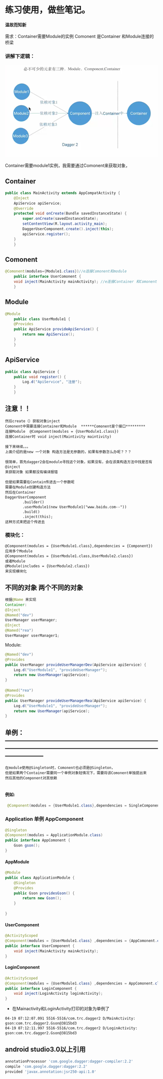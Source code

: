 # 练习使用，做些笔记。
#### 温故而知新

需求：Container需要Module的实例
Comonent 是Container 和Module连接的桥梁

### 讲解下逻辑：

<img src="readme_source/pic.png"/>

Container需要module1实例，我需要通过Comonent来获取对象，


## Container   
  
```java
public class MainActivity extends AppCompatActivity {
    @Inject
    ApiService apiService;
    @Override
    protected void onCreate(Bundle savedInstanceState) {
        super.onCreate(savedInstanceState);
        setContentView(R.layout.activity_main);
        DaggerUserComponent.create().inject(this);
        apiService.register();
    }
    }
```
## Comonent

```java
@Comonent(modules={Module1.class})//e连接Comonent和module
    public interface UserComonent {
    void inject(MainActivity mainActivity); //e连接Container 和Comonent
    }
```
## Module

```java
@Module
    public class UserModule1 {
    @Provides
    public ApiService provideApiService() {
        return new ApiService();
    }
    }
```
## ApiService

```java
public class ApiService {
    public void register() {
        Log.d("ApiService", "注册");
    }
    }
```

## 注意！！

```简单的demo写好了，这里回顾下需要注意的几点，需要对象上加@inject 
然后create（）获取对象inject
Comonent中需要连接Container和Module  ******Comonent是个接口*********
连接Module  @Component(modules = {UserModule1.class})
连接Container时 void inject(Maintivity maintivity)

接下来继续。。。
上面介绍的是new 一个对象 构造方法是无参数的，如果有参数怎么办呢？？？

很简单，首先dagger2会在module寻找这个对象，如果没有，会在该类构造方法中找是否有@inject
来获取对象 如果都没有编译报错

但是如果需要在Contain传进去一个参数呢
需要在Module创建构造方法
然后在Container
DaggerUserComponent
        .builder()
        .userModule1(new UserModule1("www.baidu.com--"))
        .build()
        .inject(this);
这种方式来把这个传进去
```
### 模块化：

```引用Component
@Component(modules = {UserModule1.class},dependencies = {Component})
应用多个Module
@Component(modules = {UserModule1.class,UserModule2.class})
或者Module
@Module(includes = {UserModule2.class})
来实现模块化
```
## 不同的对象 两个不同的对象

```java
根据@Name 来实现
Container:
@Inject
@Named("dev")
UserManager userManager;
@Inject
@Named("rea")
UserManager userManager1;
```
Module:
```java
@Named("dev")
@Provides
public UserManager provideUserManagerDev(ApiService apiService) {
    Log.d("UserModule1", "provideUserManager");
    return new UserManager(apiService);
}

@Named("rea")
@Provides
public UserManager provideUserManagerRea(ApiService apiService) {
    Log.d("UserModule1", "provideUserManager");
    return new UserManager(apiService);
}
```

## 单例：——————————————————————————————————————————————————————

```
在module使用@Singleton时，Comonent也必须是@Singleton，
但是如果两个Container需要同一个单例对象轻情况下，需要将该Comonent单独提出来
然后其他的Component对其依赖
  
```  
 #### 例如:
```java
 @Component(modules = {UserModule1.class},dependencies = SingleComponent.class)
```
### Application 单例 AppComponent
```java
@Singleton
@Component(modules = ApplicationModule.class)
public interface AppComonent {
    Gson gson();
}
```
#### AppModule

```java
@Module
public class ApplicationModule {
    @Singleton
    @Provides
    public Gson providesGson() {
        return new Gson();
    }

}
```

#### UserComponent
```java
@ActivityScoped
@Component(modules = {UserModule1.class} ,dependencies = {AppComonent.class})
public interface UserComponent {
    void inject(MainActivity mainActivity);
}
```
#### LoginConponent
```java
@ActivityScoped
@Component(modules = {UserModule1.class} ,dependencies = AppComonent.class)
public interface LoginComponent {
    void inject(LoginActivity loginActivity);
}
```

   * 在Mainactivity和LoginActivity打印的对象为单例了

```text
04-19 07:12:07.091 5516-5516/com.trc.dagger2 D/MainActivity: gson:com.trc.dagger2.Gson@3815bd3
04-19 07:12:11.997 5516-5516/com.trc.dagger2 D/LoginActivity: gson:com.trc.dagger2.Gson@3815bd3
```

## android studio3.0以上引用
```groovy
annotationProcessor 'com.google.dagger:dagger-compiler:2.2'
compile 'com.google.dagger:dagger:2.2'
provided 'javax.annotation:jsr250-api:1.0'
```







